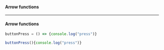 #### Arrow functions

--------------------

#### Arrow functions

```js
buttonPress = () => {console.log("press")} 
```

```js
buttonPress(){console.log("press")}
```
